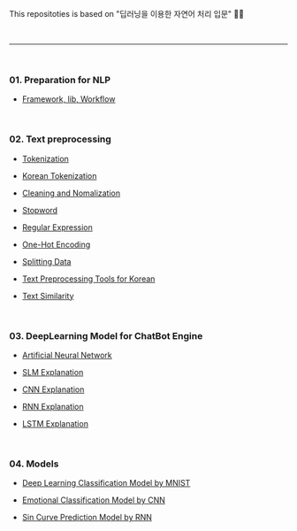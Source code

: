 This repositoties is based on "딥러닝을 이용한 자연어 처리 입문" 🏄‍♂️
 
<br>

___

<br>

### 01. Preparation for NLP

- <a href="https://github.com/YuLim2/NLP_study/blob/master/study/01.preparation.md">Framework, lib, Workflow</a>

<br>

### 02. Text preprocessing

- <a href="https://github.com/YuLim2/NLP_study/blob/master/study/text_preprocessing/Tokenization.ipynb">Tokenization</a>

- <a href="https://github.com/YuLim2/NLP_study/blob/master/study/text_preprocessing/Korean_Tokenization.ipynb">Korean Tokenization</a>

- <a href="https://github.com/YuLim2/NLP_study/blob/master/study/text_preprocessing/Clean_and_Normalization.ipynb">Cleaning and Nomalization</a>

- <a href="https://github.com/YuLim2/NLP_study/blob/master/study/text_preprocessing/Stopword.ipynb">Stopword</a>

- <a href="https://github.com/YuLim2/NLP_study/blob/master/study/text_preprocessing/Regular_Expression.ipynb">Regular Expression</a>

- <a href="https://github.com/YuLim2/NLP_study/blob/master/study/text_preprocessing/One-Hot_Encoding.ipynb">One-Hot Encoding</a>

- <a href="https://github.com/YuLim2/NLP_study/blob/master/study/text_preprocessing/Splitting_Data.ipynb">Splitting Data</a>

- <a href="https://github.com/YuLim2/NLP_study/blob/master/study/text_preprocessing/Text_Preprocessing_Tools_for_Korean_Text.ipynb">Text Preprocessing Tools for Korean</a>

- <a href="https://github.com/YuLim2/NLP_study/blob/master/study/text_preprocessing/Text_Similarity.ipynb">Text Similarity</a>

<br>

### 03. DeepLearning Model for ChatBot Engine

- <a href="https://velog.io/@yulim2/NLP-%EC%9D%B8%EA%B3%B5-%EC%8B%A0%EA%B2%BD%EB%A7%9D-Artificial-Neural-Network">Artificial Neural Network</a>

- <a href="https://velog.io/@yulim2/NLP-%ED%86%B5%EA%B3%84%EC%A0%81-%EC%96%B8%EC%96%B4-%EB%AA%A8%EB%8D%B8-Statistical-Language-Model-SLM">SLM Explanation</a>

- <a href="https://velog.io/@yulim2/NLP-CNN-%EB%AA%A8%EB%8D%B8">CNN Explanation</a>

- <a href="https://velog.io/@yulim2/NPL-RNN-%EB%AA%A8%EB%8D%B8-RNN-Model">RNN Explanation</a>

- <a href="https://velog.io/@yulim2/NLP-LSTM-%EB%AA%A8%EB%8D%B8-LSTM-Model">LSTM Explanation</a>

<br>

### 04. Models

- <a href="https://github.com/YuLim2/NLP_study/blob/master/models/MNIST_Ex.ipynb">Deep Learning Classification Model by MNIST</a>

- <a href="https://github.com/YuLim2/NLP_study/blob/master/models/CNN_Ex.ipynb">Emotional Classification Model by CNN</a>

- <a href="https://github.com/YuLim2/NLP_study/blob/master/models/RNN_Ex.ipynb">Sin Curve Prediction Model by RNN
